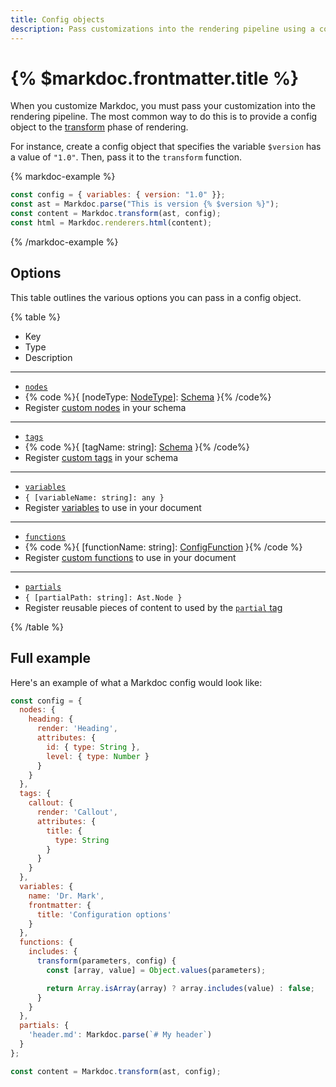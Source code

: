 ```yaml
---
title: Config objects
description: Pass customizations into the rendering pipeline using a config object
---
```


# {% $markdoc.frontmatter.title %}

When you customize Markdoc, you must pass your customization into the rendering pipeline. The most common way to do this is to provide a config object to the [transform](/docs/render#transform) phase of rendering. 

For instance, create a config object that specifies the variable `$version` has a value of `"1.0"`. Then, pass it to the `transform` function.

{% markdoc-example %}
```js
const config = { variables: { version: "1.0" }};
const ast = Markdoc.parse("This is version {% $version %}");
const content = Markdoc.transform(ast, config);
const html = Markdoc.renderers.html(content);
```
{% /markdoc-example %}

## Options

This table outlines the various options you can pass in a config object.

{% table %}

- Key
- Type
- Description

---

- [`nodes`](/docs/nodes)
- {% code %}{ [nodeType: [NodeType](/docs/nodes#built-in-nodes)]: [Schema](https://github.com/markdoc/markdoc/blob/60a2c831bd7ac8f2f24aabfde0b36e56e5d0dbe1/src/types.ts#L101-L109) }{% /code%}
- Register [custom nodes](/docs/nodes) in your schema

---

- [`tags`](/docs/tags)
- {% code %}{ [tagName: string]: [Schema](https://github.com/markdoc/markdoc/blob/60a2c831bd7ac8f2f24aabfde0b36e56e5d0dbe1/src/types.ts#L101-L109) }{% /code%}
- Register [custom tags](/docs/tags) in your schema

---

- [`variables`](/docs/variables)
- `{ [variableName: string]: any }`
- Register [variables](/docs/variables) to use in your document

---

- [`functions`](/docs/functions)
- {% code %}{ [functionName: string]: [ConfigFunction](https://github.com/markdoc/markdoc/blob/6bcb8a0c48a181ca9df577534d841280646cea09/src/types.ts#L31-L36) }{% /code %}
- Register [custom functions](/docs/functions) to use in your document

---

- [`partials`](/docs/partials)
- `{ [partialPath: string]: Ast.Node }`
- Register reusable pieces of content to used by the [`partial` tag](/docs/partials)

{% /table %}

## Full example

Here's an example of what a Markdoc config would look like:

```js
const config = {
  nodes: {
    heading: {
      render: 'Heading',
      attributes: {
        id: { type: String },
        level: { type: Number }
      }
    }
  },
  tags: {
    callout: {
      render: 'Callout',
      attributes: {
        title: {
          type: String
        }
      }
    }
  },
  variables: {
    name: 'Dr. Mark',
    frontmatter: {
      title: 'Configuration options'
    }
  },
  functions: {
    includes: {
      transform(parameters, config) {
        const [array, value] = Object.values(parameters);

        return Array.isArray(array) ? array.includes(value) : false;
      }
    }
  },
  partials: {
    'header.md': Markdoc.parse(`# My header`)
  }
};

const content = Markdoc.transform(ast, config);
```
